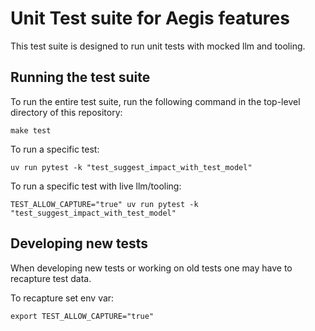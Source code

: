 # Unit Test suite for Aegis features

This test suite is designed to run unit tests with mocked llm and tooling.

## Running the test suite

To run the entire test suite, run the following command in the top-level directory of this repository:
```commandline
make test
```

To run a specific test:
```commandline
uv run pytest -k "test_suggest_impact_with_test_model"
```

To run a specific test with live llm/tooling:
```commandline
TEST_ALLOW_CAPTURE="true" uv run pytest -k "test_suggest_impact_with_test_model"
```

## Developing new tests

When developing new tests or working on old tests one may have to recapture test data. 

To recapture set env var:

```commandline
export TEST_ALLOW_CAPTURE="true" 
```
